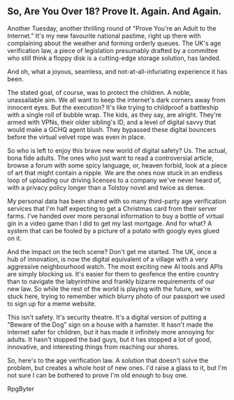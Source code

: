 ## So, Are You Over 18? Prove It. Again. And Again.

Another Tuesday, another thrilling round of "Prove You're an Adult to the Internet." It's my new favourite national pastime, right up there with complaining about the weather and forming orderly queues. The UK's age verification law, a piece of legislation presumably drafted by a committee who still think a floppy disk is a cutting-edge storage solution, has landed.

And oh, what a joyous, seamless, and not-at-all-infuriating experience it has been.

The stated goal, of course, was to protect the children. A noble, unassailable aim. We all want to keep the internet's dark corners away from innocent eyes. But the execution? It's like trying to childproof a battleship with a single roll of bubble wrap. The kids, as they say, are alright. They're armed with VPNs, their older sibling's ID, and a level of digital savvy that would make a GCHQ agent blush. They bypassed these digital bouncers before the virtual velvet rope was even in place.

So who is left to enjoy this brave new world of digital safety? Us. The actual, bona fide adults. The ones who just want to read a controversial article, browse a forum with some spicy language, or, heaven forbid, look at a piece of art that might contain a nipple. We are the ones now stuck in an endless loop of uploading our driving licenses to a company we've never heard of, with a privacy policy longer than a Tolstoy novel and twice as dense.

My personal data has been shared with so many third-party age verification services that I'm half expecting to get a Christmas card from their server farms. I've handed over more personal information to buy a bottle of virtual gin in a video game than I did to get my last mortgage. And for what? A system that can be fooled by a picture of a potato with googly eyes glued on it.

And the impact on the tech scene? Don't get me started. The UK, once a hub of innovation, is now the digital equivalent of a village with a very aggressive neighbourhood watch. The most exciting new AI tools and APIs are simply blocking us. It's easier for them to geofence the entire country than to navigate the labyrinthine and frankly bizarre requirements of our new law. So while the rest of the world is playing with the future, we're stuck here, trying to remember which blurry photo of our passport we used to sign up for a meme website.

This isn't safety. It's security theatre. It's a digital version of putting a "Beware of the Dog" sign on a house with a hamster. It hasn't made the internet safer for children, but it has made it infinitely more annoying for adults. It hasn't stopped the bad guys, but it has stopped a lot of good, innovative, and interesting things from reaching our shores.

So, here's to the age verification law. A solution that doesn't solve the problem, but creates a whole host of new ones. I'd raise a glass to it, but I'm not sure I can be bothered to prove I'm old enough to buy one.


RpgByter